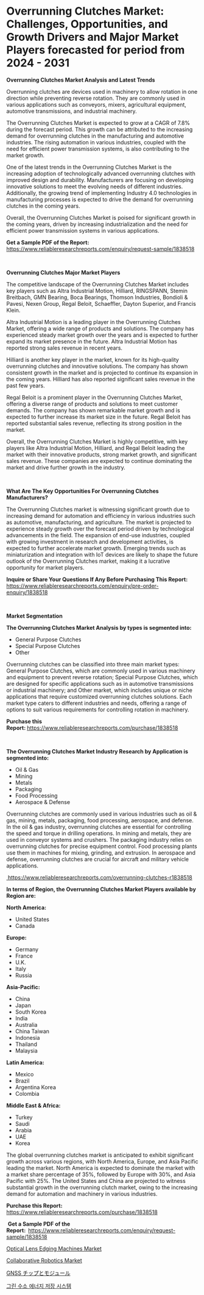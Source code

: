 <p><h1>Overrunning Clutches Market: Challenges, Opportunities, and Growth Drivers and Major Market Players forecasted for period from 2024 - 2031</h1></p><p><strong>Overrunning Clutches Market Analysis and Latest Trends</strong></p>
<p><p>Overrunning clutches are devices used in machinery to allow rotation in one direction while preventing reverse rotation. They are commonly used in various applications such as conveyors, mixers, agricultural equipment, automotive transmissions, and industrial machinery.</p><p>The Overrunning Clutches Market is expected to grow at a CAGR of 7.8% during the forecast period. This growth can be attributed to the increasing demand for overrunning clutches in the manufacturing and automotive industries. The rising automation in various industries, coupled with the need for efficient power transmission systems, is also contributing to the market growth.</p><p>One of the latest trends in the Overrunning Clutches Market is the increasing adoption of technologically advanced overrunning clutches with improved design and durability. Manufacturers are focusing on developing innovative solutions to meet the evolving needs of different industries. Additionally, the growing trend of implementing Industry 4.0 technologies in manufacturing processes is expected to drive the demand for overrunning clutches in the coming years.</p><p>Overall, the Overrunning Clutches Market is poised for significant growth in the coming years, driven by increasing industrialization and the need for efficient power transmission systems in various applications.</p></p>
<p><strong>Get a Sample PDF of the Report:&nbsp;</strong> <a href="https://www.reliableresearchreports.com/enquiry/request-sample/1838518">https://www.reliableresearchreports.com/enquiry/request-sample/1838518</a></p>
<p>&nbsp;</p>
<p><strong>Overrunning Clutches Major Market Players</strong></p>
<p><p>The competitive landscape of the Overrunning Clutches Market includes key players such as Altra Industrial Motion, Hilliard, RINGSPANN, Stemin Breitbach, GMN Bearing, Boca Bearings, Thomson Industries, Bondioli & Pavesi, Nexen Group, Regal Beloit, Schaeffler, Dayton Superior, and Francis Klein.</p><p>Altra Industrial Motion is a leading player in the Overrunning Clutches Market, offering a wide range of products and solutions. The company has experienced steady market growth over the years and is expected to further expand its market presence in the future. Altra Industrial Motion has reported strong sales revenue in recent years.</p><p>Hilliard is another key player in the market, known for its high-quality overrunning clutches and innovative solutions. The company has shown consistent growth in the market and is projected to continue its expansion in the coming years. Hilliard has also reported significant sales revenue in the past few years.</p><p>Regal Beloit is a prominent player in the Overrunning Clutches Market, offering a diverse range of products and solutions to meet customer demands. The company has shown remarkable market growth and is expected to further increase its market size in the future. Regal Beloit has reported substantial sales revenue, reflecting its strong position in the market.</p><p>Overall, the Overrunning Clutches Market is highly competitive, with key players like Altra Industrial Motion, Hilliard, and Regal Beloit leading the market with their innovative products, strong market growth, and significant sales revenue. These companies are expected to continue dominating the market and drive further growth in the industry.</p></p>
<p>&nbsp;</p>
<p><strong>What Are The Key Opportunities For Overrunning Clutches Manufacturers?</strong></p>
<p><p>The Overrunning Clutches market is witnessing significant growth due to increasing demand for automation and efficiency in various industries such as automotive, manufacturing, and agriculture. The market is projected to experience steady growth over the forecast period driven by technological advancements in the field. The expansion of end-use industries, coupled with growing investment in research and development activities, is expected to further accelerate market growth. Emerging trends such as miniaturization and integration with IoT devices are likely to shape the future outlook of the Overrunning Clutches market, making it a lucrative opportunity for market players.</p></p>
<p><strong>Inquire or Share Your Questions If Any Before Purchasing This Report:</strong> <a href="https://www.reliableresearchreports.com/enquiry/pre-order-enquiry/1838518">https://www.reliableresearchreports.com/enquiry/pre-order-enquiry/1838518</a></p>
<p>&nbsp;</p>
<p><strong>Market Segmentation</strong></p>
<p><strong>The Overrunning Clutches Market Analysis by types is segmented into:</strong></p>
<p><ul><li>General Purpose Clutches</li><li>Special Purpose Clutches</li><li>Other</li></ul></p>
<p><p>Overrunning clutches can be classified into three main market types: General Purpose Clutches, which are commonly used in various machinery and equipment to prevent reverse rotation; Special Purpose Clutches, which are designed for specific applications such as in automotive transmissions or industrial machinery; and Other market, which includes unique or niche applications that require customized overrunning clutches solutions. Each market type caters to different industries and needs, offering a range of options to suit various requirements for controlling rotation in machinery.</p></p>
<p><strong>Purchase this Report:&nbsp;</strong><a href="https://www.reliableresearchreports.com/purchase/1838518">https://www.reliableresearchreports.com/purchase/1838518</a></p>
<p>&nbsp;</p>
<p><strong>The Overrunning Clutches Market Industry Research by Application is segmented into:</strong></p>
<p><ul><li>Oil & Gas</li><li>Mining</li><li>Metals</li><li>Packaging</li><li>Food Processing</li><li>Aerospace & Defense</li></ul></p>
<p><p>Overrunning clutches are commonly used in various industries such as oil & gas, mining, metals, packaging, food processing, aerospace, and defense. In the oil & gas industry, overrunning clutches are essential for controlling the speed and torque in drilling operations. In mining and metals, they are used in conveyor systems and crushers. The packaging industry relies on overrunning clutches for precise equipment control. Food processing plants use them in machines for mixing, grinding, and extrusion. In aerospace and defense, overrunning clutches are crucial for aircraft and military vehicle applications.</p></p>
<p><a href="https://www.reliableresearchreports.com/overrunning-clutches-r1838518">&nbsp;https://www.reliableresearchreports.com/overrunning-clutches-r1838518</a></p>
<p><strong>In terms of Region, the Overrunning Clutches Market Players available by Region are:</strong></p>
<p>
    <p> <strong> North America: </strong>
        <ul>
            <li>United States</li>
            <li>Canada</li>
        </ul>
        </p> 
    <p> <strong> Europe: </strong>
        <ul>
            <li>Germany</li>
            <li>France</li>
            <li>U.K.</li>
            <li>Italy</li>
            <li>Russia</li>
        </ul>
        </p> 
    <p> <strong> Asia-Pacific: </strong>
        <ul>
            <li>China</li>
            <li>Japan</li>
            <li>South Korea</li>
            <li>India</li>
            <li>Australia</li>
            <li>China Taiwan</li>
            <li>Indonesia</li>
            <li>Thailand</li>
            <li>Malaysia</li>
        </ul>
        </p> 
    <p> <strong> Latin America: </strong>
        <ul>
            <li>Mexico</li>
            <li>Brazil</li>
            <li>Argentina Korea</li>
            <li>Colombia</li>
        </ul>
        </p> 
    <p> <strong> Middle East & Africa: </strong>
        <ul>
            <li>Turkey</li>
            <li>Saudi</li>
            <li>Arabia</li>
            <li>UAE</li>
            <li>Korea</li>
        </ul>
    </p>
    </p>
<p><p>The global overrunning clutches market is anticipated to exhibit significant growth across various regions, with North America, Europe, and Asia Pacific leading the market. North America is expected to dominate the market with a market share percentage of 35%, followed by Europe with 30%, and Asia Pacific with 25%. The United States and China are projected to witness substantial growth in the overrunning clutch market, owing to the increasing demand for automation and machinery in various industries.</p></p>
<p><strong>Purchase this Report: </strong><a href="https://www.reliableresearchreports.com/purchase/1838518">https://www.reliableresearchreports.com/purchase/1838518</a></p>
<p>&nbsp;<strong>Get a Sample PDF of the Report:&nbsp;&nbsp;</strong><a href="https://www.reliableresearchreports.com/enquiry/request-sample/1838518">https://www.reliableresearchreports.com/enquiry/request-sample/1838518</a></p>
<p><strong></strong></p>
<p><p><a href="https://github.com/sarohimweaach77/Market-Research-Report-List-1/blob/main/optical-lens-edging-machines-market.md">Optical Lens Edging Machines Market</a></p><p><a href="https://github.com/ajiariaa/Market-Research-Report-List-1/blob/main/collaborative-robotics-market.md">Collaborative Robotics Market</a></p><p><a href="https://github.com/zjkmgcs938405/Market-Research-Report-List-2/blob/main/3649125160586.md">GNSS チップとモジュール</a></p><p><a href="https://github.com/camron674/Market-Research-Report-List-2/blob/main/1031761172709.md">그린 수소 에너지 저장 시스템</a></p></p>